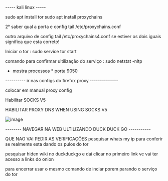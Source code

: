 ----- kali linux -----

sudo apt install tor
sudo apt install proxychains

2° saber qual a porta e config 
tail /etc/proxychains.conf

outro arquivo de config
tail /etc/proxychains4.conf
  se estiver os dois iguais significa que esta correto! 

Iniciar o tor :
sudo service tor start

comando para confirmar ultilização do serviço :
sudo netstat -nltp

* mostra processos * porta 9050

---------- ir nas configs do firefox proxy --------------

colocar em manual proxy config 

Habilitar SOCKS V5

HABILITAR PROXY DNS WHEN USING SOCKS V5

![image](https://github.com/user-attachments/assets/d0f9c069-9710-4223-acef-29077fe12afb)

-------- NAVEGAR NA WEB ULTILIZANDO DUCK DUCK GO -----------

QUE NAO VAI PEDIR AS VERIFICAÇÕES 
pesquisar whats my ip para conferir se realmente esta dando os pulos do tor 


pesquisar hiden wiki no duckduckgo e dai clicar no primeiro link vc vai ter acesso a links do onion

para encerrar usar o mesmo comando de inciar porem parando o serviço do tor
